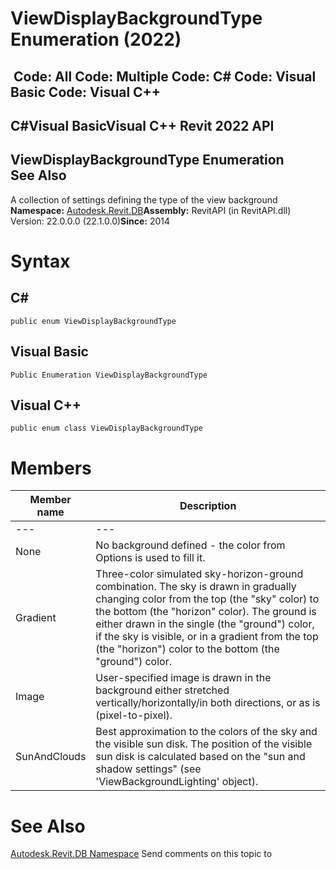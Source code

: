# ViewDisplayBackgroundType Enumeration (2022)

﻿
 Code: All Code: Multiple Code: C# Code: Visual Basic Code: Visual C++   
---  
C#Visual BasicVisual C++
Revit 2022 API  
---  
ViewDisplayBackgroundType Enumeration  
See Also  
---  
A collection of settings defining the type of the view background 
**Namespace:** [Autodesk.Revit.DB](87546ba7-461b-c646-cbb1-2cb8f5bff8b2.md "Autodesk.Revit.DB Namespace")**Assembly:** RevitAPI (in RevitAPI.dll) Version: 22.0.0.0 (22.1.0.0)**Since:** 2014 
# Syntax
C#  
---  
```text
public enum ViewDisplayBackgroundType
```
  
Visual Basic  
---  
```text
Public Enumeration ViewDisplayBackgroundType
```
  
Visual C++  
---  
```text
public enum class ViewDisplayBackgroundType
```
  
# Members
| Member name | Description |
| --- | --- |
| --- | --- |
| None | No background defined - the color from Options is used to fill it. |
| Gradient | Three-color simulated sky-horizon-ground combination. The sky is drawn in gradually changing color from the top (the "sky" color) to the bottom (the "horizon" color). The ground is either drawn in the single (the "ground") color, if the sky is visible, or in a gradient from the top (the "horizon") color to the bottom (the "ground") color. |
| Image | User-specified image is drawn in the background either stretched vertically/horizontally/in both directions, or as is (pixel-to-pixel). |
| SunAndClouds | Best approximation to the colors of the sky and the visible sun disk. The position of the visible sun disk is calculated based on the "sun and shadow settings" (see 'ViewBackgroundLighting' object). |

# See Also
[Autodesk.Revit.DB Namespace](87546ba7-461b-c646-cbb1-2cb8f5bff8b2.md "Autodesk.Revit.DB Namespace")
Send comments on this topic to 